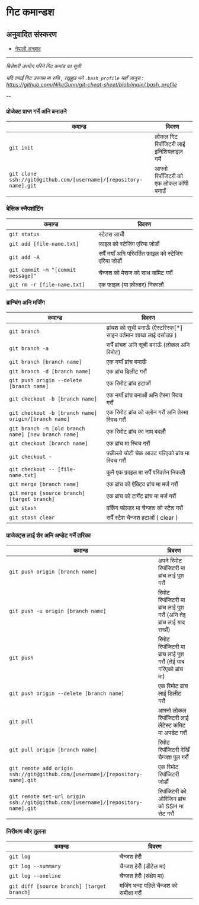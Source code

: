 गिट कमान्डश
============

## अनुवादित संस्करण
- [नेपाली अनुवाद](READMEne.md)
___

_बिसेशरी उपयोग गरिने गिट कमांड का सूची_

*यदि तपाईं गिट उपनाम मा रुचि , रख्नुहुछ भने `.bash_profile` यहाँ जानुस : https://github.com/NikeGunn/git-cheat-sheet/blob/main/.bash_profile*

--

### प्रोजेक्ट प्राप्त गर्ने अनि बनाउने 

| कमान्ड | विवरण |
| ----- | ----- |
| `git init` | लोकल गिट रिपॉजिटरी लाई इनिशियलाइज़ गर्ने |
| `git clone ssh://git@github.com/[username]/[repository-name].git` | आफ्नो रिपॉजिटरी को एक लोकल कॉपी बनाउँ |

### बेसिक स्नैपशॉटिंग

| कमान्ड | विवरण |
| ----- | ----- |
| `git status` | स्टेटस जाचौँ |
| `git add [file-name.txt]` | फ़ाइल को स्टेजिंग एरिया जोडौं |
| `git add -A` | सपैँ नयाँ अनि परिवर्तित फ़ाइल को स्टेजिंग एरिया जोडौं |
| `git commit -m "[commit message]"` | चैन्जश को मेसज को साथ कमिट गरौं |
| `git rm -r [file-name.txt]` | एक फ़ाइल (या फ़ोल्डर) निकालौं |

### ब्रान्चिंग अनि मर्जिंग

| कमान्ड | विवरण |
| ----- | ----- |
| `git branch` | ब्रांचश को सूची बनाऊँ (ऐस्टरिस्क[*] साइन वर्तमान शाखा लाई दर्साउछ ) |
| `git branch -a` | सपैँ ब्रांचश अनि सूची बनाऊँ (लोकल अनि रिमोट) |
| `git branch [branch name]` | एक नयाँ ब्रांच बनाऊँ |
| `git branch -d [branch name]` | एक ब्रांच डिलीट गरौं |
| `git push origin --delete [branch name]` | एक रिमोट ब्रांच हटाओं |
| `git checkout -b [branch name]` | एक नयाँ ब्रांच बनाओं अनि तेस्मा स्विच गरौं |
| `git checkout -b [branch name] origin/[branch name]` | एक रिमोट ब्रांच को क्लोन गरौं अनि तेस्मा स्विच गरौं |
| `git branch -m [old branch name] [new branch name]` | एक रिमोट ब्रांच का नाम बदलौँ |
| `git checkout [branch name]` | एक ब्रांच मा स्विच गरौं |
| `git checkout -` | पछील्लो चोटी चेक आउट गरिएको ब्रांच मा स्विच गरौं |
| `git checkout -- [file-name.txt]` | कुनै एक फ़ाइल मा सपैँ परिवर्तन निकलौँ |
| `git merge [branch name]` | एक ब्रांच को ऐक्टिव ब्रांच मा मर्ज गरौं |
| `git merge [source branch] [target branch]` | एक ब्रांच को टार्गेट ब्रांच मा मर्ज गरौं |
| `git stash` | वर्किंग फोल्डर मा चैन्जश को स्टैश गरौं |
| `git stash clear` | सपैँ स्टैश चैन्जश हटाओं ( clear ) |

### प्राजेक्ट्स लाई शेर अनि अप्डेट गर्ने तरिका 

| कमान्ड | विवरण |
| ----- | ----- |
| `git push origin [branch name]` | अपने रिमोट रिपॉजिटरी मा ब्रांच लाई पुश गरौं |
| `git push -u origin [branch name]` | रिमोट रिपॉजिटरी मा ब्रांच लाई पुश गरौं (अनि तेइ ब्रांच लाई याद राखौं) |
| `git push` | रिमोट रिपॉजिटरी मा ब्रांच लाई पुश गरौं (तेई याद गरिएको ब्रांच मा) |
| `git push origin --delete [branch name]` | एक रिमोट ब्रांच लाई डिलीट गरौं |
| `git pull` | आफ्नो लोकल रिपॉजिटरी लाई लेटेस्ट कमिट मा अपडेट गरौं |
| `git pull origin [branch name]` | रिमोट रिपॉजिटरी देखिँ चैन्जश पुल गरौं |
| `git remote add origin ssh://git@github.com/[username]/[repository-name].git` | एक रिमोट रिपॉजिटरी जोडौं |
| `git remote set-url origin ssh://git@github.com/[username]/[repository-name].git` | रिपॉजिटरी को ओरिजिन ब्रांच को SSH मा सेट गरौं |

### निरीक्षण और तुलना

| कमान्ड | विवरण |
| ----- | ----- |
| `git log` | चैन्जश हेरौँ |
| `git log --summary` | चैन्जश हेरौँ (डीटेल मा) |
| `git log --oneline` | चैन्जश हेरौँ (संक्षेप मा) |
| `git diff [source branch] [target branch]` | मर्जिंग भन्दा पहिले चैन्जश को समीक्षा गरौं |
